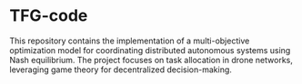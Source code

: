 # TFG-code
This repository contains the implementation of a multi-objective optimization model for coordinating distributed autonomous systems using Nash equilibrium. The project focuses on task allocation in drone networks, leveraging game theory for decentralized decision-making.
